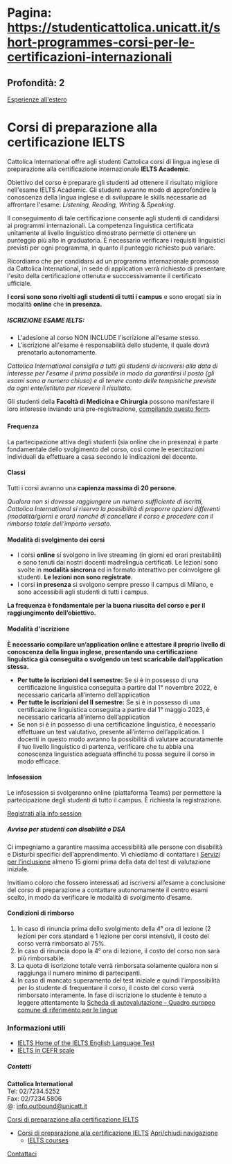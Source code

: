 # Pagina: https://studenticattolica.unicatt.it/short-programmes-corsi-per-le-certificazioni-internazionali

## Profondità: 2

[Esperienze all'estero](home-esperienze-all-estero)



# Corsi di preparazione alla certificazione IELTS

Cattolica International offre agli studenti Cattolica corsi di lingua inglese di preparazione alla certificazione internazionale **IELTS Academic**.

Obiettivo del corso è preparare gli studenti ad ottenere il risultato migliore nell'esame IELTS Academic. Gli studenti avranno modo di approfondire la conoscenza della lingua inglese e di sviluppare le skills necessarie ad affrontare l'esame: *Listening, Reading, Writing* & *Speaking*.

Il conseguimento di tale certificazione consente agli studenti di candidarsi ai programmi internazionali. La competenza linguistica certificata unitamente al livello linguistico dimostrato permette di ottenere un punteggio più alto in graduatoria. È necessario verificare i requisiti linguistici previsti per ogni programma, in quanto il punteggio richiesto può variare.

Ricordiamo che per candidarsi ad un programma internazionale promosso da Cattolica International, in sede di application verrà richiesto di presentare l'esito della certificazione ottenuta e succcessivamente il certificato ufficiale.

**I corsi sono sono rivolti agli studenti di tutti i campus** e sono erogati sia in modalità **online** che **in presenza.**

##### **ISCRIZIONE ESAME IELTS:**

* L'adesione al corso NON INCLUDE l'iscrizione all'esame stesso.
* L'iscrizione all'esame è responsabilità dello studente, il quale dovrà prenotarlo autonomamente.

*Cattolica International consiglia a tutti gli studenti di iscriversi alla data di interesse per l’esame il prima possibile in modo da garantirsi il posto (gli esami sono a numero chiuso) e di tenere conto delle tempistiche previste da ogni ente/istituto per ricevere il risultato.*

Gli studenti della **Facoltà di Medicina e Chirurgia** possono manifestare il loro interesse inviando una pre-registrazione, [compilando questo form](https://www.unicatt.it/iscrizioneonline-eventi/default.asp?ID_Ufficio=&idpagam=11498&per_studenti_UC=0100).

#####

#### Frequenza

La partecipazione attiva degli studenti (sia online che in presenza) è parte fondamentale dello svolgimento del corso, così come le esercitazioni individuali da effettuare a casa secondo le indicazioni del docente.

#### Classi

Tutti i corsi avranno una **capienza massima di 20 persone**.

*Qualora non si dovesse raggiungere un numero sufficiente di iscritti, Cattolica International si riserva la possibilità di proporre opzioni differenti (modalità/giorni e orari) nonché di cancellare il corso e procedere con il rimborso totale dell’importo versato.*

#### Modalità di svolgimento dei corsi

* I corsi **online** si svolgono in live streaming (in giorni ed orari prestabiliti) e sono tenuti dai nostri docenti madrelingua certificati. Le lezioni sono svolte in **modalità sincrona** ed in formato interattivo per coinvolgere gli studenti. **Le lezioni non sono registrate**.
* I corsi **in presenza** si svolgono sempre presso il campus di Milano, e sono accessibili agli studenti di tutti i campus.

**La frequenza è fondamentale per la buona riuscita del corso e per il raggiungimento dell’obiettivo.**

#### Modalità d'iscrizione

**È necessario compilare un’application online e attestare il proprio livello di conoscenza della lingua inglese, presentando una certificazione linguistica già conseguita o svolgendo un test scaricabile dall’application stessa.**

* **Per tutte le iscrizioni del I semestre:** Se si è in possesso di una certificazione linguistica conseguita a partire dal 1° novembre 2022, è necessario caricarla all’interno dell’application
* **Per tutte le iscrizioni del II semestre:** Se si è in possesso di una certificazione linguistica conseguita a partire dal 1° maggio 2023, è necessario caricarla all’interno dell’application
* Se non si è in possesso di una certificazione linguistica, è necessario effettuare un test valutativo, presente all’interno dell’application. I docenti in questo modo avranno la possibilità di valutare accuratamente il tuo livello linguistico di partenza, verificare che tu abbia una conoscenza linguistica adeguata affinché tu possa seguire il corso in modo efficace.

#### Infosession

Le infosession si svolgeranno online (piattaforma Teams) per permettere la partecipazione degli studenti di tutto il campus. È richiesta la registrazione.

​​​​​​​[Registrati alla info session](https://txunicatt.my.salesforce-sites.com/events/targetX_eventsb__events#/esr?eid=a12Tj000000dh59IAA)

##### Avviso per studenti con disabilità o DSA

Ci impegniamo a garantire massima accessibilità alle persone con disabilità e Disturbi specifici dell'apprendimento. Vi chiediamo di contattare i [Servizi per l’inclusione](https://studenticattolica.unicatt.it/disabilita-dsa) almeno 15 giorni prima della data del test di valutazione iniziale.

Invitiamo coloro che fossero interessati ad iscriversi all’esame a conclusione del corso di preparazione a contattare autonomamente il centro esami scelto, in modo da verificare le modalità di svolgimento d’esame.

#### Condizioni di rimborso

1. In caso di rinuncia prima dello svolgimento della 4° ora di lezione (2 lezioni per cors standard e 1 lezione per corsi intensivi), il costo del corso verrà rimborsato al 75%.
2. In caso di rinuncia dopo la 4° ora di lezione, il costo del corso non sarà più rimborsabile.
3. La quota di iscrizione totale verrà rimborsata solamente qualora non si raggiunga il numero minimo di partecipanti.
4. In caso di mancato superamento del test iniziale e quindi l’impossibilità per lo studente di frequentare il corso, il costo del corso verrà rimborsato interamente. In fase di iscrizione lo studente è tenuto a leggere attentamente la [Scheda di autovalutazione - Quadro europeo comune di riferimento per le lingue](https://europass.europa.eu/system/files/2020-05/CEFR%20self-assessment%20grid%20IT.pdf)

### Informazioni utili

* [IELTS Home of the IELTS English Language Test](https://www.ielts.org/)
* [IELTS in CEFR scale](https://www.ielts.org/about-ielts/ielts-in-cefr-scale)

##### Contatti

**Cattolica International**  
Tel: 02/7234.5252  
Fax: 02/7234.5806  
@: [info.outbound@unicatt.it](mailto:info.outbound@unicatt.it)

[Corsi di preparazione alla certificazione IELTS](#submenu__wrapper "Corsi di preparazione alla certificazione IELTS")

* [Corsi di preparazione alla certificazione IELTS](short-programmes-corsi-per-le-certificazioni-internazionali "Corsi di preparazione alla certificazione IELTS")
  [Apri/chiudi navigazione](#asub-64c3dc1a-4fe0-4f60-8854-e8af64d54bd9 "Apri/chiudi navigazione")
  + [IELTS courses](corsi-per-le-certificazioni-internazionali-copia-di-certificazioni-lingua-inglese "IELTS courses")

[Contattaci](home-contatti "Contattaci")